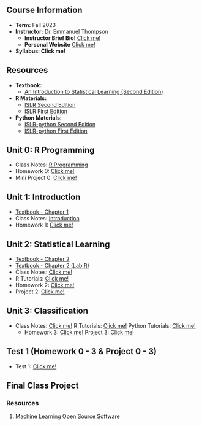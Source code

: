 ## Course Information
- **Term:** Fall 2023
- **Instructor:** Dr. Emmanuel Thompson
    - **Instructor Brief Bio!** [Click me!](https://semo.edu/people-directory/faculty-staff/thompson-emmanuel.html)
    - **Personal Website** [Click me!](https://ethompsonact.com/)
- **Syllabus: Click me!**

## Resources
- **Textbook:**
    - [An Introduction to Statistical Learning (Second Edition)](https://hastie.su.domains/ISLR2/ISLRv2_website.pdf)
- **R Materials:**
    - [ISLR Second Edition](https://www.statlearning.com/resources-second-edition)
    - [ISLR First Edition](https://www.statlearning.com/resources-first-edition)
- **Python Materials:**
    - [ISLR-python Second Edition](https://github.com/qx0731/Sharing_ISL_python)
    - [ISLR-python First Edition](https://github.com/JWarmenhoven/ISLR-python/tree/master)

## Unit 0: R Programming 
- Class Notes: [R Programming](https://github.com/tomsca/stat_learn/blob/main/chapter_0/R-Programming.md)
- Homework 0: [Click me!]()
- Mini Project 0: [Click me!]() 

## Unit 1: Introduction 
- [Textbook - Chapter 1](https://hastie.su.domains/ISLR2/Slides/Ch1_Inroduction.pdf)
- Class Notes: [Introduction](https://github.com/tomsca/stat_learn/blob/main/chapter_1/Intro_to_Stat_Learning.md)
- Homework 1: [Click me!](https://github.com/tomsca/stat_learn/blob/main/chapter_1/Chapter_1_HW_Problems.md) 

## Unit 2: Statistical Learning
- [Textbook - Chapter 2](https://hastie.su.domains/ISLR2/Slides/Ch2_Statistical_Learning.pdf)
- [Textbook - Chapter 2 (Lab.R)]([https://hastie.su.domains/ISLR2/Slides/Ch2_Statistical_Learning.pdf](https://hastie.su.domains/ISLR2/Labs/R_Labs/Ch2-statlearn-lab.R))
- Class Notes: [Click me!](https://github.com/tomsca/stat_learn/blob/main/Chapter_2/statistical_learning.md)
- R Tutorials: [Click me!]()
- Homework 2: [Click me!]()
- Project 2: [Click me!]() 

## Unit 3: Classification
- Class Notes: [Click me!]() R Tutorials: [Click me!]() Python Tutorials: [Click me!]()
  - Homework 3: [Click me!]() Project 3: [Click me!]() 

## Test 1 (Homework 0 - 3 & Project 0 - 3)
 - Test 1: [Click me!]()

## Final Class Project

### Resources

1) [Machine Learning Open Source Software](https://www.jmlr.org/mloss/)

